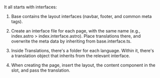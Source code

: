 It all starts with interfaces:

1. Base contains the layout interfaces (navbar, footer, and common meta tags).

2. Create an interface file for each page, with the same name (e.g., index.astro > index.interface.astro). Place translations there, and overwrite the meta data by inheriting from base.interface.ts.

3. Inside Translations, there's a folder for each language. Within it, there's a translation object that inherits from the relevant interface.

4. When creating the page, insert the layout, the content component in the slot, and pass the translation.
